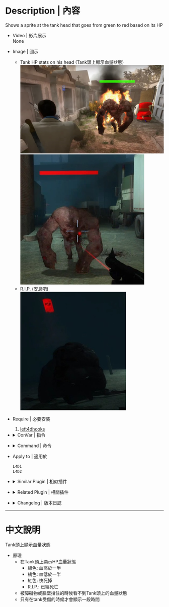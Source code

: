 # Description | 內容
Shows a sprite at the tank head that goes from green to red based on its HP

* Video | 影片展示
<br/>None

* Image | 圖示
	* Tank HP stats on his head (Tank頭上顯示血量狀態)
    <br/>![hp_tank_show_1](image/hp_tank_show_1.jpg)
    <br/>![hp_tank_show_2](image/hp_tank_show_2.jpg)
	* R.I.P. (安息吧)
    <br/>![hp_tank_show_3](image/hp_tank_show_3.jpg)

* Require | 必要安裝
	1. [left4dhooks](https://forums.alliedmods.net/showthread.php?t=321696)

* <details><summary>ConVar | 指令</summary>

	None
</details>

* <details><summary>Command | 命令</summary>

	None
</details>

* Apply to | 適用於
    ```
    L4D1
    L4D2
    ```

* <details><summary>Similar Plugin | 相似插件</summary>

	1. [l4d2_wallhack_cheat](https://github.com/fbef0102/Game-Private_Plugin/tree/main/L4D_插件/Nothing_Impossible_%E7%84%A1%E7%90%86%E6%94%B9%E9%80%A0%E7%89%88/l4d2_wallhack_cheat): Admins can use commands to see the infected model glows though the wall
		> 管理員輸入指令能透視看到特感
</details>

* <details><summary>Related Plugin | 相關插件</summary>

    1. [HP Sprite](https://forums.alliedmods.net/showthread.php?p=2735149): Shows a sprite at the client head based on its HP
	    > 頭上有血量提示，支援所有特感與倖存者

	2. [HP Laser](https://forums.alliedmods.net/showthread.php?t=330590): Shows a laser beam at the client head based on its HP
	    > 頭上有血量激光束提示，支援所有特感與倖存者 (比較卡)
</details>

* <details><summary>Changelog | 版本日誌</summary>

	* v1.3
        * Fork by Harry

	* v1.1.3
        * [Original Plugin by Marttt](https://forums.alliedmods.net/showthread.php?t=330370)
</details>

- - - -
# 中文說明
Tank頭上顯示血量狀態

* 原理
    * 在Tank頭上顯示HP血量狀態
        * 綠色: 血高於一半
        * 橘色: 血低於一半
        * 紅色: 快死掉
        * R.I.P.: 已經死亡
    * 被障礙物或牆壁擋住的時候看不到Tank頭上的血量狀態
    * 只有在tank受傷的時候才會顯示一段時間